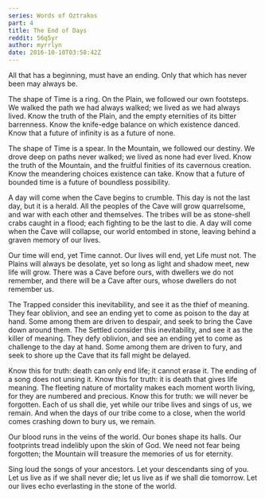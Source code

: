 ```yaml
---
series: Words of Oztrakos
part: 4
title: The End of Days
reddit: 56q5yr
author: myrrlyn
date: 2016-10-10T03:58:42Z
---
```


All that has a beginning, must have an ending. Only that which has never been
may always be.

The shape of Time is a ring. On the Plain, we followed our own footsteps. We
walked the path we had always walked; we lived as we had always lived. Know the
truth of the Plain, and the empty eternities of its bitter barrenness. Know the
knife-edge balance on which existence danced. Know that a future of infinity is
as a future of none.

The shape of Time is a spear. In the Mountain, we followed our destiny. We drove
deep on paths never walked; we lived as none had ever lived. Know the truth of
the Mountain, and the fruitful finities of its cavernous creation. Know the
meandering choices existence can take. Know that a future of bounded time is a
future of boundless possibility.

A day will come when the Cave begins to crumble. This day is not the last day,
but it is a herald. All the peoples of the Cave will grow quarrelsome, and war
with each other and themselves. The tribes will be as stone-shell crabs caught
in a flood; each fighting to be the last to die. A day will come when the Cave
will collapse, our world entombed in stone, leaving behind a graven memory of
our lives.

Our time will end, yet Time cannot. Our lives will end, yet Life must not. The
Plains will always be desolate, yet so long as light and shadow meet, new life
will grow. There was a Cave before ours, with dwellers we do not remember, and
there will be a Cave after ours, whose dwellers do not remember us.

The Trapped consider this inevitability, and see it as the thief of meaning.
They fear oblivion, and see an ending yet to come as poison to the day at hand.
Some among them are driven to despair, and seek to bring the Cave down around
them. The Settled consider this inevitability, and see it as the killer of
meaning. They defy oblivion, and see an ending yet to come as challenge to the
day at hand. Some among them are driven to fury, and seek to shore up the Cave
that its fall might be delayed.

Know this for truth: death can only end life; it cannot erase it. The ending of
a song does not unsing it. Know this for truth: it is death that gives life
meaning. The fleeting nature of mortality makes each moment worth living, for
they are numbered and precious. Know this for truth: we will never be forgotten.
Each of us shall die, yet while our tribe lives and sings of us, we remain. And
when the days of our tribe come to a close, when the world comes crashing down
to bury us, we remain.

Our blood runs in the veins of the world. Our bones shape its halls. Our
footprints tread indelibly upon the skin of God. We need not fear being
forgotten; the Mountain will treasure the memories of us for eternity.

Sing loud the songs of your ancestors. Let your descendants sing of you. Let us
live as if we shall never die; let us live as if we shall die tomorrow. Let our
lives echo everlasting in the stone of the world.
